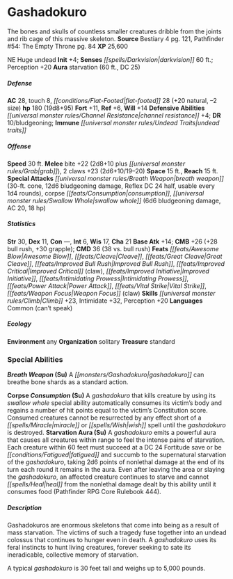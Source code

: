 ﻿---
cssclass: [monsters]
title1: Gashadokuro
desc_short: The bones and skulls of countless smaller creatures dribble from the joints
  and rib cage of this massive skeleton.
title2: Gashadokuro
CR: 13
sources:
- name: Bestiary 4
  page: 121
  link: http://paizo.com/products/btpy91ds?Pathfinder-Roleplaying-Game-Bestiary-4
- name: 'Pathfinder #54: The Empty Throne'
  page: 84
  link: http://paizo.com/pathfinder/v5748btpy8mh1
XP: 25600
alignment: NE
size: Huge
type: undead
initiative:
  bonus: 4
senses:
  darkvision: 60
auras:
- name: starvation
  radius: 60
  DC: 25
AC:
  AC: 28
  touch: 8
  flat_footed: 28
  components:
    natural: 20
    size: -2
HP:
  HP: 180
  long: 19d8+95
saves:
  fort: 11
  ref: 6
  will: 14
defensive_abilities:
- channel resistance +4
DR:
- amount: 10
  weakness: bludgeoning
immunities:
- undead traits
speeds:
  base: 30
attacks:
  melee:
  - - text: bite +22 (2d8+10 plus grab)
      entries:
      - - damage: 2d8+10
        - effect: grab
      attack: bite
      bonus:
      - 22
    - text: 2 claws +23 (2d6+10/19-20)
      entries:
      - - damage: 2d6+10
          crit_range: 19-20
      count: 2
      attack: claws
      bonus:
      - 23
  special:
  - breath weapon (30-ft. cone, 12d6 bludgeoning damage, Reflex DC 24 half, usable
    every 1d4 rounds)
  - corpse consumption
  - swallow whole (6d6 bludgeoning damage, AC 20, 18 hp)
space: 15
reach: 15
ability_scores:
  STR: 30
  DEX: 11
  CON:
  INT: 6
  WIS: 17
  CHA: 21
BAB: 14
CMB: 26
CMB_other: +28 bull rush, +30 grapple
CMD: 36
CMD_other: 38 vs. bull rush
feats:
- name: Awesome Blow
- name: Cleave
- name: Great Cleave
- name: Improved Bull Rush
- name: Improved Critical (claw)
- name: Improved Initiative
- name: Intimidating Prowess
- name: Power Attack
- name: Vital Strike
- name: Weapon Focus (claw)
skills:
  Climb: 23
  Intimidate: 32
  Perception: 20
languages:
- Common (can't speak)
ecology:
  environment: any
  organization: solitary
  treasure_type: standard
special_abilities:
  Breath Weapon (Su): A gashadokuro can breathe bone shards as a standard action.
  Corpse Consumption (Su): A gashadokuro that kills creature by using its swallow
    whole special ability automatically consumes its victim's body and regains a number
    of hit points equal to the victim's Constitution score. Consumed creatures cannot
    be resurrected by any effect short of a miracle or wish spell until the gashadokuro
    is destroyed.
  Starvation Aura (Su): A gashadokuro emits a powerful aura that causes all creatures
    within range to feel the intense pains of starvation. Each creature within 60
    feet must succeed at a DC 24 Fortitude save or be fatigued and succumb to the
    supernatural starvation of the gashadokuro, taking 2d6 points of nonlethal damage
    at the end of its turn each round it remains in the aura. Even after leaving the
    area or slaying the gashadokuro, an affected creature continues to starve and
    cannot heal from the nonlethal damage dealt by this ability until it consumes
    food (Pathfinder RPG Core Rulebook 444).
desc_long: |-
  Gashadokuros are enormous skeletons that come into being as a result of mass starvation. The victims of such a tragedy fuse together into an undead colossus that continues to hunger even in death. A gashadokuro uses its feral instincts to hunt living creatures, forever seeking to sate its ineradicable, collective memory of starvation.

  A typical gashadokuro is 30 feet tall and weighs up to 5,000 pounds.

---

# Gashadokuro
The bones and skulls of countless smaller creatures dribble from the joints and rib cage of this massive skeleton.
**Source** Bestiary 4 pg. 121, Pathfinder #54: The Empty Throne pg. 84
**XP** 25,600

NE Huge undead
**Init** +4; **Senses** _[[spells/Darkvision|darkvision]]_ 60 ft.; Perception +20
**Aura** starvation (60 ft., DC 25)

##### Defense

**AC** 28, touch 8, _[[conditions/Flat-Footed|flat-footed]]_ 28 (+20 natural, –2 size)
**hp** 180 (19d8+95)
**Fort** +11, **Ref** +6, **Will** +14
**Defensive Abilities** _[[universal monster rules/Channel Resistance|channel resistance]]_ +4; **DR** 10/bludgeoning; **Immune** _[[universal monster rules/Undead Traits|undead traits]]_

##### Offense
**Speed** 30 ft.
**Melee** bite +22 (2d8+10 plus _[[universal monster rules/Grab|grab]]_), 2 claws +23 (2d6+10/19–20)
**Space** 15 ft., **Reach** 15 ft.
**Special Attacks** _[[universal monster rules/Breath Weapon|breath weapon]]_ (30-ft. cone, 12d6 bludgeoning damage, Reflex DC 24 half, usable every 1d4 rounds), corpse _[[feats/Consumption|consumption]]_, _[[universal monster rules/Swallow Whole|swallow whole]]_ (6d6 bludgeoning damage, AC 20, 18 hp)

##### Statistics
**Str** 30, **Dex** 11, **Con** —, **Int** 6, **Wis** 17, **Cha** 21
**Base Atk** +14; **CMB** +26 (+28 bull rush, +30 grapple); **CMD** 36 (38 vs. bull rush)
**Feats** _[[feats/Awesome Blow|Awesome Blow]]_, _[[feats/Cleave|Cleave]]_, _[[feats/Great Cleave|Great Cleave]]_, _[[feats/Improved Bull Rush|Improved Bull Rush]]_, _[[feats/Improved Critical|Improved Critical]]_ (claw), _[[feats/Improved Initiative|Improved Initiative]]_, _[[feats/Intimidating Prowess|Intimidating Prowess]]_, _[[feats/Power Attack|Power Attack]]_, _[[feats/Vital Strike|Vital Strike]]_, _[[feats/Weapon Focus|Weapon Focus]]_ (claw)
**Skills** _[[universal monster rules/Climb|Climb]]_ +23, Intimidate +32, Perception +20
**Languages** Common (can’t speak)

##### Ecology

**Environment** any
**Organization** solitary
**Treasure** standard

### Special Abilities

**_Breath Weapon_ (Su)** A _[[monsters/Gashadokuro|gashadokuro]]_ can breathe bone shards as a standard action.

**Corpse _Consumption_ (Su)** A _gashadokuro_ that kills creature by using its _swallow whole_ special ability automatically consumes its victim’s body and regains a number of hit points equal to the victim’s Constitution score. Consumed creatures cannot be resurrected by any effect short of a _[[spells/Miracle|miracle]]_ or _[[spells/Wish|wish]]_ spell until the _gashadokuro_ is destroyed.
**Starvation Aura (Su)** A _gashadokuro_ emits a powerful aura that causes all creatures within range to feel the intense pains of starvation. Each creature within 60 feet must succeed at a DC 24 Fortitude save or be _[[conditions/Fatigued|fatigued]]_ and succumb to the supernatural starvation of the _gashadokuro_, taking 2d6 points of nonlethal damage at the end of its turn each round it remains in the aura. Even after leaving the area or slaying the _gashadokuro_, an affected creature continues to starve and cannot _[[spells/Heal|heal]]_ from the nonlethal damage dealt by this ability until it consumes food (Pathfinder RPG Core Rulebook 444).

##### Description

Gashadokuros are enormous skeletons that come into being as a result of mass starvation. The victims of such a tragedy fuse together into an undead colossus that continues to hunger even in death. A _gashadokuro_ uses its feral instincts to hunt living creatures, forever seeking to sate its ineradicable, collective memory of starvation.

A typical _gashadokuro_ is 30 feet tall and weighs up to 5,000 pounds.
